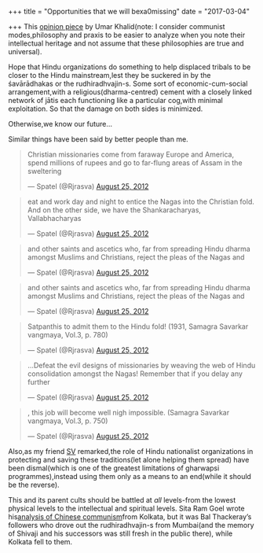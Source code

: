 +++
title = "Opportunities that we will bexa0missing"
date = "2017-03-04"

+++
This [opinion
piece](http://web.archive.org/web/20170304171651/http://indianexpress.com/article/opinion/columns/chhattisgarh-tirbals-development-big-companies-profits-umar-khalid-research-paper-ramjas-college-4551609/)
by Umar Khalid(note: I consider communist modes,philosophy and praxis to
be easier to analyze when you note their intellectual heritage and not
assume that these philosophies are true and universal).

Hope that Hindu organizations do something to help displaced tribals to
be closer to the Hindu mainstream,lest they be suckered in by the
śavārādhakas or the rudhiradhvajin-s. Some sort of economic-cum-social
arrangement,with a religious(dharma-centred) cement with a closely
linked network of jātis each functioning like a particular cog,with
minimal exploitation. So that the damage on both sides is minimized.

Otherwise,we know our future…

Similar things have been said by better people than me.

> Christian missionaries come from faraway Europe and America, spend
> millions of rupees and go to far-flung areas of Assam in the
> sweltering
>
> — Spatel (@Rjrasva) [August 25,
> 2012](https://twitter.com/Rjrasva/status/239155641627852801?ref_src=twsrc%5Etfw)

> eat and work day and night to entice the Nagas into the Christian
> fold. And on the other side, we have the Shankaracharyas,
> Vallabhacharyas
>
> — Spatel (@Rjrasva) [August 25,
> 2012](https://twitter.com/Rjrasva/status/239155736121335808?ref_src=twsrc%5Etfw)

> and other saints and ascetics who, far from spreading Hindu dharma
> amongst Muslims and Christians, reject the pleas of the Nagas and
>
> — Spatel (@Rjrasva) [August 25,
> 2012](https://twitter.com/Rjrasva/status/239155834129629184?ref_src=twsrc%5Etfw)

> and other saints and ascetics who, far from spreading Hindu dharma
> amongst Muslims and Christians, reject the pleas of the Nagas and
>
> — Spatel (@Rjrasva) [August 25,
> 2012](https://twitter.com/Rjrasva/status/239155834129629184?ref_src=twsrc%5Etfw)

> Satpanthis to admit them to the Hindu fold! (1931, Samagra Savarkar
> vangmaya, Vol.3, p. 780)
>
> — Spatel (@Rjrasva) [August 25,
> 2012](https://twitter.com/Rjrasva/status/239155884020858880?ref_src=twsrc%5Etfw)

> …Defeat the evil designs of missionaries by weaving the web of Hindu
> consolidation amongst the Nagas! Remember that if you delay any
> further
>
> — Spatel (@Rjrasva) [August 25,
> 2012](https://twitter.com/Rjrasva/status/239155973086924800?ref_src=twsrc%5Etfw)

> , this job will become well nigh impossible. (Samagra Savarkar
> vangmaya, Vol.3, p. 750)
>
> — Spatel (@Rjrasva) [August 25,
> 2012](https://twitter.com/Rjrasva/status/239156011158630400?ref_src=twsrc%5Etfw)



Also,as my friend [SV](https://twitter.com/SkandaVeera) remarked,the
role of Hindu nationalist organizations in protecting and saving these
traditions(let alone helping them spread) have been dismal(which is one
of the greatest limitations of gharwapsi programmes),instead using them
only as a means to an end(while it should be the reverse).

This and its parent cults should be battled at *all* levels-from the
lowest physical levels to the intellectual and spiritual levels. Sita
Ram Goel wrote his[analysis of Chinese
communism](http://www.voiceofin.com/pic/pdf/63.pdf)from Kolkata, but it
was Bal Thackeray’s followers who drove out the rudhiradhvajin-s from
Mumbai(and the memory of Shivaji and his successors was still fresh in
the public there), while Kolkata fell to them.
